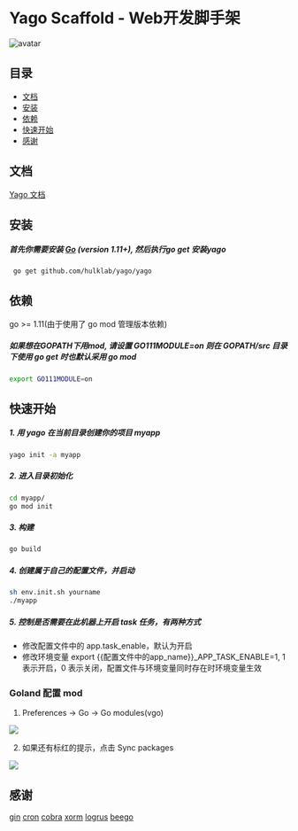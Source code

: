 # Yago Scaffold - Web开发脚手架

![avatar](http://p0.qhimg.com/t0162ed78090852688f.png) 

## 目录

- [文档](#文档)
- [安装](#安装)
- [依赖](#依赖)
- [快速开始](#快速开始)
- [感谢](#感谢)

## 文档
[Yago 文档](https://hulklab.github.io/yago/)

## 安装

##### 首先你需要安装 [Go](https://golang.org/) (**version 1.11+**), 然后执行go get 安装yago

```bash
 go get github.com/hulklab/yago/yago
```
## 依赖
go >= 1.11(由于使用了 go mod 管理版本依赖)

##### 如果想在GOPATH下用mod, 请设置 GO111MODULE=on 则在 GOPATH/src 目录下使用 go get 时也默认采用 go mod
```bash
export GO111MODULE=on
```

## 快速开始

##### 1. 用 yago 在当前目录创建你的项目 myapp
```bash
yago init -a myapp
```

##### 2. 进入目录初始化

```bash
cd myapp/
go mod init
```

##### 3. 构建
```bash
go build
```

##### 4. 创建属于自己的配置文件，并启动
```bash
sh env.init.sh yourname
./myapp
```

##### 5. 控制是否需要在此机器上开启 task 任务，有两种方式

* 修改配置文件中的 app.task_enable，默认为开启
* 修改环境变量 export {{配置文件中的app_name}}_APP_TASK_ENABLE=1, 1 表示开启，0 表示关闭，配置文件与环境变量同时存在时环境变量生效



### Goland 配置 mod

1. Preferences -> Go -> Go modules(vgo)

![](http://p406.qhimgs4.com/t0100eba6c9f82cb921.png)

2. 如果还有标红的提示，点击 Sync packages

![](http://p406.qhimgs4.com/t019f0fcae328f7a0e0.png)

## 感谢
[gin](https://github.com/gin-gonic/gin)
[cron](https://github.com/robfig/cron)
[cobra](https://github.com/spf13/cobra)
[xorm](http://github.com/go-xorm/xorm)
[logrus](https://github.com/sirupsen/logrus)
[beego](https://github.com/astaxie/beego)
